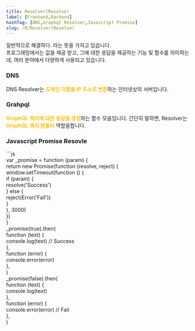```yaml
---
title: Resolver(Resolve)
label: [Frontend,Backend]
hashTag: [DNS,Graphql Resolver,Javascript Promise]
slug: /R/Resolver(Resolve)
---
```

<p>일반적으로 해결하다. 라는 뜻을 가지고 있습니다.<br />
프로그래밍에서는 값을 제공 받고, 그에 대한 응답을 제공하는 기능 및 함수를 의미하는데, 여러 분야에서 다양하게 사용되고 있습니다.</p>
<h3>DNS</h3>
<p>DNS Resolver는 <span style="color:#FFBF00; font-weight:bold;">도메인 이름을 IP 주소로 변환</span>하는 인터넷상의 서버입니다.</p>
<h3> Grahpql </h3>
<p><span style="color:#FFBF00; font-weight:bold;">GraphQL 쿼리에 대한 응답을 생성</span>하는 함수 모음입니다. 간단히 말하면, Resolver는 <span style="color:#FFBF00; font-weight:bold;">GraphQL 쿼리 핸들러</span> 역할을합니다.</p>
<h3>Javascript Promise Resovle</h3>
<p>```js<br />
var _promise = function (param) {<br />
return new Promise(function (resolve, reject) {<br />
window.setTimeout(function () {<br />
if (param) {<br />
resolve('Success')<br />
} else {<br />
reject(Error('Fail'))<br />
}<br />
}, 3000)<br />
})<br />
}<br />
_promise(true).then(<br />
function (text) {<br />
console.log(text) // Success<br />
},<br />
function (error) {<br />
console.error(error)<br />
},<br />
)<br />
_promise(false).then(<br />
function (text) {<br />
console.log(text)<br />
},<br />
function (error) {<br />
console.error(error) // Fail<br />
},<br />
)</p>
